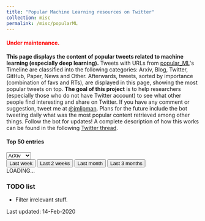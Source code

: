 ```yaml
---
title: "Popular Machine Learning resources on Twitter"
collection: misc
permalink: /misc/popularML
---
```

<link rel="stylesheet" media="screen and (min-device-width: 501px)" href="{{ base_path }}/assets/css/popular_ML_largeScreen.css" />
<link rel="stylesheet" media="screen and (max-width: 500px)" href="{{ base_path }}/assets/css/popular_ML_smallScreen.css" />
<link href="{{ base_path }}/assets/css/popular_ML.css" rel="stylesheet">
<script language="javascript" src="{{ base_path }}/assets/js/jquery.js"></script>
<script language="javascript" src="{{ base_path }}/assets/js/popular_ML.js"></script>



<div class="cover-container d-flex p-4 mx-auto flex-column">
    <main role="main" class="inner cover text-center">
    <h4 class="cover-heading" style="color:red">Under maintenance.</h4>
    <div class="col-sm">
    <p class="lead description">
        <b>This page displays the content of popular tweets related to machine learning (especially deep learning).</b>
        Tweets with URLs from <a href="https://twitter.com/popular_ML" target="_blank">popular_ML</a>'s Timeline are classified into the following categories: Arxiv, Blog, Twitter, GitHub, Paper, News and Other.
        Afterwards, tweets, sorted by importance (combination of favs and RTs), are displayed in this page, showing the most popular tweets on top.
        <b>The goal of this project</b> is to help researchers (especially those who do not have Twitter account) to see what other people find interesting and share on Twitter.
        If you have any comment or suggestion, tweet me at <a href="https://twitter.com/jmlipman" target="_blank">@jmlipman</a>.
        Plans for the future include the bot tweeting daily what was the most popular content retrieved among other things. Follow the bot for updates!
        A complete description of how this works can be found in the following <a href="https://twitter.com/popular_ML/status/1226575783558340609" target="_blank">Twitter thread</a>.
        </p>
    </div>
    </main>
</div>
        
<div class="col-12 text-center">
    <h4>Top 50 entries</h4>
</div>
<div class="row top-row">
    <div class="col-6 themed-grid-col-top-row my-auto">
        <select class="custom-select" id="select-source">
            <option value="arxiv" selected>ArXiv</option>
            <option value="twitter">Twitter</option>
            <option value="blog">Blog</option>
            <option value="github">GitHub</option>
            <option value="paper">Paper</option>
            <option value="news">News</option>
            <option value="other">Other</option>
            <option value="all">All</option>
          </select>
      </div>
      <div class="col-6 themed-grid-col-top-row text-center">
          <button type="button" class="btn btn-primary" id="week">Last week</button>
          <button type="button" class="btn btn-light" id="2weeks">Last 2 weeks</button>
          <button type="button" class="btn btn-light" id="month">Last month</button>
          <button type="button" class="btn btn-light" id="3months">Last 3 months</button>
      </div>
</div>
<div class="rows-here">
    LOADING...
</div>

<div class="cover-container d-flex p-4 mx-auto flex-column">
    <main role="main" class="inner cover">
    <h3 class="cover-heading">TODO list</h3>
    <div class="col-sm">
    <ul>
        <li>Filter irrelevant stuff.</li>
    </ul>
    <p>Last updated: 14-Feb-2020</p>
    </div>
    </main>
</div>
